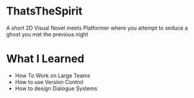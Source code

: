 # ThatsTheSpirit
A short 2D Visual Novel meets Platformer where you attempt to seduce a ghost you met the previous night

What I Learned
===============
- How To Work on Large Teams
- How to use Version Control
- How to design Dialogue Systems
